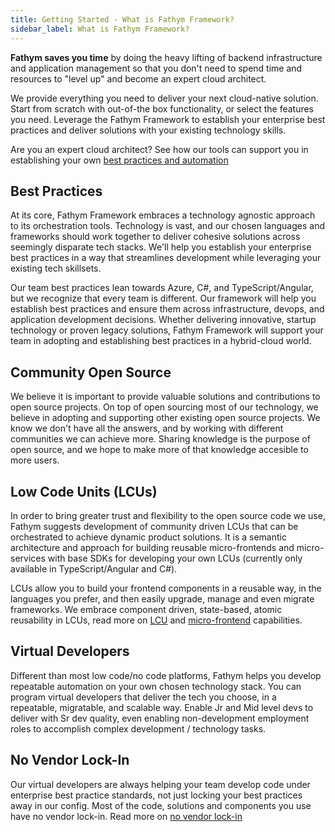 ```yaml
---
title: Getting Started - What is Fathym Framework?
sidebar_label: What is Fathym Framework?
---
```


**Fathym saves you time** by doing the heavy lifting of backend infrastructure and application management so that you don't need to spend time and resources to "level up" and become an expert cloud architect.  

We provide everything you need to deliver your next cloud-native solution.  Start from scratch with out-of-the box functionality, or select the features you need.  Leverage the Fathym Framework to establish your enterprise best practices and deliver solutions with your existing technology skills.

Are you an expert cloud architect?  See how our tools can support you in establishing your own [best practices and automation](../developers/infrastructure)

## Best Practices

At its core, Fathym Framework embraces a technology agnostic approach to its orchestration tools.  Technology is vast, and our chosen languages and frameworks should work together to deliver cohesive solutions across seemingly disparate tech stacks.  We'll help you establish your enterprise best practices in a way that streamlines development while leveraging your existing tech skillsets.  

Our team best practices lean towards Azure, C#, and TypeScript/Angular, but we recognize that every team is different.  Our framework will help you establish best practices and ensure them across infrastructure, devops, and application development decisions.  Whether delivering innovative, startup technology or proven legacy solutions, Fathym Framework will support your team in adopting and establishing best practices in a hybrid-cloud world.

## Community Open Source

We believe it is important to provide valuable solutions and contributions to open source projects.  On top of open sourcing most of our technology, we believe in adopting and supporting other existing open source projects.  We know we don't have all the answers, and by working with different communities we can achieve more.  Sharing knowledge is the purpose of open source, and we hope to make more of that knowledge accesible to more users.

## Low Code Units (LCUs)

In order to bring greater trust and flexibility to the open source code we use, Fathym suggests development of community driven LCUs that can be orchestrated to achieve dynamic product solutions.  It is a semantic architecture and approach for building reusable micro-frontends and micro-services with base SDKs for developing your own LCUs (currently only available in TypeScript/Angular and C#).

LCUs allow you to build your frontend components in a reusable way, in the languages you prefer, and then easily upgrade, manage and even migrate frameworks.  We embrace component driven, state-based, atomic reusability in LCUs, read more on [LCU](../developers/applications/low-code-units) and [micro-frontend](../developers/applications/micro-frontends) capabilities.

## Virtual Developers

Different than most low code/no code platforms, Fathym helps you develop repeatable automation on your own chosen technology stack.  You can program virtual developers that deliver the tech you choose, in a repeatable, migratable, and scalable way.  Enable Jr and Mid level devs to deliver with Sr dev quality, even enabling non-development employment roles to accomplish complex development / technology tasks.

## No Vendor Lock-In

Our virtual developers are always helping your team develop code under enterprise best practice standards, not just locking your best practices away in our config.  Most of the code, solutions and components you use have no vendor lock-in.  Read more on [no vendor lock-in](../developers/no-vendor-lock-in)
